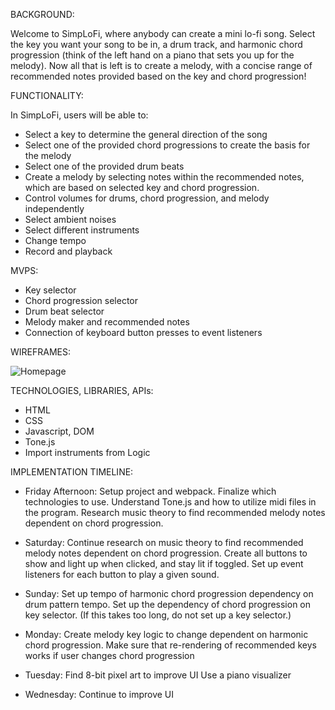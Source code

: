 BACKGROUND:

Welcome to SimpLoFi, where anybody can create a mini lo-fi song. Select the key you want your song to be in, a drum track, and harmonic chord progression (think of the left hand on a piano that sets you up for the melody). Now all that is left is to create a melody, with a concise range of recommended notes provided based on the key and chord progression!


FUNCTIONALITY:
    
In SimpLoFi, users will be able to:
- Select a key to determine the general direction of the song
- Select one of the provided chord progressions to create the basis for the melody 
- Select one of the provided drum beats
- Create a melody by selecting notes within the recommended notes, which are based on selected key and chord progression.
- Control volumes for drums, chord progression, and melody independently
- Select ambient noises
- Select different instruments
- Change tempo
- Record and playback 


MVPS:

- Key selector
- Chord progression selector
- Drum beat selector
- Melody maker and recommended notes
- Connection of keyboard button presses to event listeners



WIREFRAMES:

![Homepage](https://user-images.githubusercontent.com/86807281/131962154-f521d09e-e265-4bf7-bfc7-752982975270.png)

TECHNOLOGIES, LIBRARIES, APIs:

- HTML
- CSS
- Javascript, DOM
- Tone.js
- Import instruments from Logic



IMPLEMENTATION TIMELINE:

- Friday Afternoon: 
    Setup project and webpack. 
    Finalize which technologies to use. 
    Understand Tone.js and how to utilize midi files in the program. 
    Research music theory to find recommended melody notes dependent on chord progression.
    
- Saturday: 
    Continue research on music theory to find recommended melody notes dependent on chord progression.
    Create all buttons to show and light up when clicked, and stay lit if toggled.
    Set up event listeners for each button to play a given sound. 

- Sunday: 
    Set up tempo of harmonic chord progression dependency on drum pattern tempo. 
    Set up the dependency of chord progression on key selector. (If this takes too long, do not set up a key selector.)
- Monday: 
    Create melody key logic to change dependent on harmonic chord progression.
    Make sure that re-rendering of recommended keys works if user changes chord progression
- Tuesday: 
    Find 8-bit pixel art to improve UI
    Use a piano visualizer
- Wednesday: 
    Continue to improve UI
